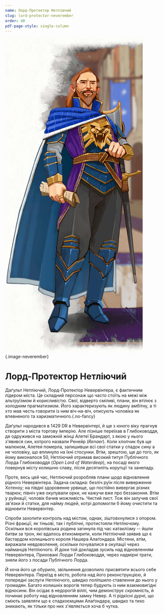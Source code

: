 ```yaml
---
name: Лорд-Протектор Нетліючий
slug: lord-protector-neverember
order: 40
pdf-page-style: single-column
---
```


![Lord Neverember](Images/LordNeverember.jpg){.image-neverember}

# Лорд-Протектор Нетліючий

Даґульт Нетліючий, Лорд-Протектор Невервінтера, є фактичним лідером міста. Це складний персонаж що часто стоїть на межі між альтруїзмом й корисливістю. Свої, відверто сміливі, плани, він втілює з холодним прагматизмом. Його характеризують як людину амбітну, а ті хто мав честь говорити із ним віч-на-віч, описують чоловіка як впевненого та харизматичного.{.no-fancy}

Даґульт народився в 1429 DR в Невервінтері, й ще з юного віку прагнув створити з міста торгову імперію. Але пізніше переїхав в Глибоководдя, де одружився на заможній жінці Алетеї Брандарт, з якою у нього з'явився син, котрого назвали Ренейр (*Renaer*). Коли хлопчик був ще малюком, Алетея померла, залишивши всі свої статки у спадок сину а не чоловіку, що вплинуло на їхні стосунки. Втім, зрештою, ще до того, як йому виконалося 50, Нетліючий отримав високий титул Публічного Лорда Глибоководдя (*Open Lord of Waterdeep*), на посаді якого повернув місту колишню славу, після десятиліть корупції та занепаду.

Проте, весь цей час, Нетліючий розробляв плани щодо відновлення рідного Невервінтера. Задача складна: безліч руїн після виверження Хотеноу; на півдні здоровенне урвище, що постійно вивергає різних тварюк; північ уже окупували орки, не кажучи вже про беззаконня. Втім у руйнації, чоловік бачив можливість. Чистий лист. Тож він залучив свої зв'язки й статки, для найму людей, котрі допомогли б йому очистити та відновити Невервінтер.

Спроби захопити контроль над містом, однак, зіштовхнулися з опором. Різні фракції, як тіньові, так і публічні, протистояли Нетліючому. Оскільки вся королівська родина загинула під час катаклізму -- йшли битви за трон, які вдалось втихомирити, коли Нетліючий заявив що є бастардом колишнього короля Нашера Алаґондара. Містяни, втім, виражали невдоволення, оскільки почувалися в окупації через найманців Нетліючого. Й доки той докладав зусиль над відновленням Невервінтера, Приховані Лорди Глибоководдя, через надмірні трати, зняли його з посади Публічного Лорда.

Й хоча його це обурило, звільнення дозволило присвятити всього себе Невервінтера. Переїзд в місто, робота над його реконструкцією, й попередні заслуги Нетліючого, швидко поліпшило ставлення до нього у громадян. Багато колишніх ворогів тепер будують із ним взаємовигідні відносини. Він осідає в недорогій віллі, чим демонструє скромність, й починає роботу над відновленням замку Невер. А ті рідкісні дурні, що сміють заявляти що є спадкоємцями Алаґондара, швидко та тихо зникають, як тільки про них з'являється хоча б чутка.